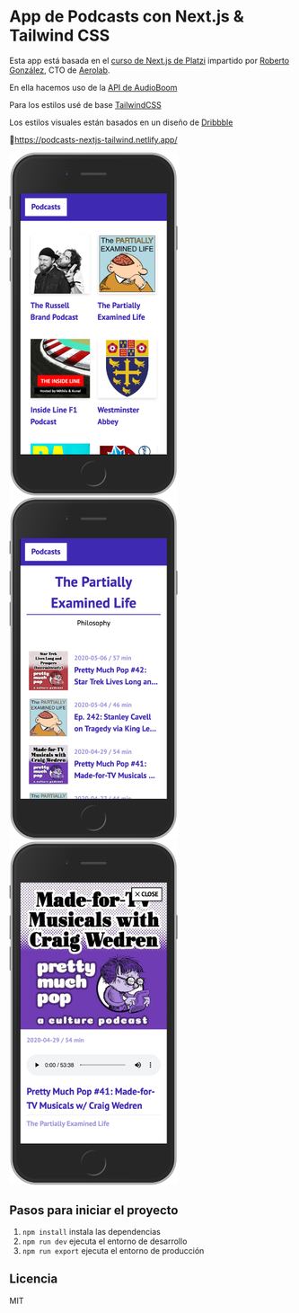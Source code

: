 # App de Podcasts con Next.js & Tailwind CSS

Esta app está basada en el [curso de Next.js de Platzi](https://platzi.com/clases/next-js/) impartido por [Roberto González](https://aerolab.co/handbook-gente), CTO de [Aerolab](https://aerolab.co).

En ella hacemos uso de la [API de AudioBoom](https://github.com/audioBoom/api)

Para los estilos usé de base [TailwindCSS](https://tailwindcss.com/)

Los estilos visuales están basados en un diseño de [Dribbble](https://dribbble.com/shots/3744179-Music-Podcast-Mobile-p-1)

🚀https://podcasts-nextjs-tailwind.netlify.app/

<img src="./.assets-readme/screenshot-iphone-home.png" alt="Screenshot de la Home" width="300">

<img src="./.assets-readme/screenshot-iphone-podcast.png" alt="Screenshot de Podcast" width="300">

<img src="./.assets-readme/screenshot-iphone-player.png" alt="Screenshot de Player" width="300">

## Pasos para iniciar el proyecto

1. `npm install` instala las dependencias
2. `npm run dev` ejecuta el entorno de desarrollo
3. `npm run export` ejecuta el entorno de producción

## Licencia

MIT

